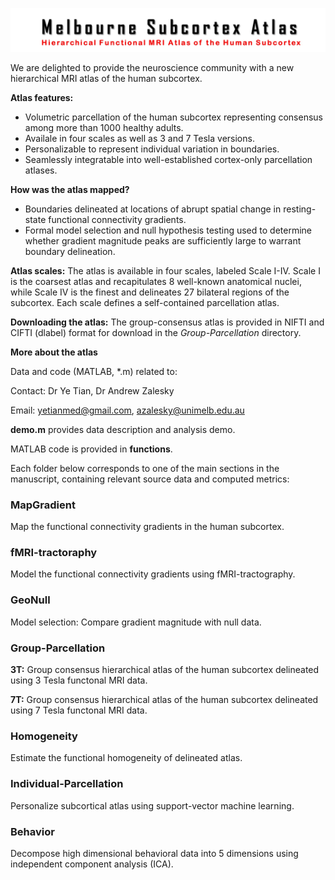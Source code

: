 ![alt test](images/logo.jpg)

We are delighted to provide the neuroscience community with a new hierarchical MRI atlas of the human subcortex. 

**Atlas features:** 
- Volumetric parcellation of the human subcortex representing consensus among more than 1000 healthy adults.
- Availale in four scales as well as 3 and 7 Tesla versions. 
- Personalizable to represent individual variation in boundaries.
- Seamlessly integratable into well-established cortex-only parcellation atlases.

**How was the atlas mapped?**
- Boundaries delineated at locations of abrupt spatial change in resting-state functional connectivity gradients. 
- Formal model selection and null hypothesis testing used to determine whether gradient magnitude peaks are sufficiently large to warrant boundary delineation.  

**Atlas scales:** The atlas is available in four scales, labeled Scale I-IV. Scale I is the coarsest atlas and recapitulates 8 well-known anatomical nuclei, while Scale IV is the finest and delineates 27 bilateral regions of the subcortex. Each scale defines a self-contained parcellation atlas.

**Downloading the atlas:** The group-consensus atlas is provided in NIFTI and CIFTI (dlabel) format for download in the *Group-Parcellation* directory.   

**More about the atlas**

Data and code (MATLAB, *.m) related to:

Contact: Dr Ye Tian, Dr Andrew Zalesky

Email: yetianmed@gmail.com, azalesky@unimelb.edu.au

**demo.m** provides data description and analysis demo.

MATLAB code is provided in **functions**.

Each folder below corresponds to one of the main sections in the manuscript, containing relevant source data and computed metrics:

### MapGradient

   Map the functional connectivity gradients in the human subcortex.

### fMRI-tractoraphy

   Model the functional connectivity gradients using fMRI-tractography.

### GeoNull

   Model selection: Compare gradient magnitude with null data.

### Group-Parcellation

   **3T:** Group consensus hierarchical atlas of the human subcortex delineated using 3 Tesla functonal MRI data.  

   **7T:** Group consensus hierarchical atlas of the human subcortex delineated using 7 Tesla functonal MRI data.  

### Homogeneity

   Estimate the functional homogeneity of delineated atlas.

### Individual-Parcellation

   Personalize subcortical atlas using support-vector machine learning. 
   
### Behavior

   Decompose high dimensional behavioral data into 5 dimensions using independent component analysis (ICA).







 

 
